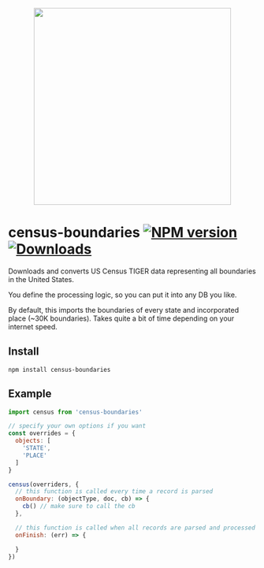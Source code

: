 <p align='center'>
  <img src='https://i.imgur.com/JXSMT0k.png' width='400'/>
</p>

# census-boundaries [![NPM version][npm-image]][npm-url] [![Downloads][downloads-image]][npm-url]

Downloads and converts US Census TIGER data representing all boundaries in the United States.

You define the processing logic, so you can put it into any DB you like.

By default, this imports the boundaries of every state and incorporated place (~30K boundaries). Takes quite a bit of time depending on your internet speed.

## Install

```
npm install census-boundaries
```

## Example

```js
import census from 'census-boundaries'

// specify your own options if you want
const overrides = {
  objects: [
    'STATE',
    'PLACE'
  ]
}

census(overriders, {
  // this function is called every time a record is parsed
  onBoundary: (objectType, doc, cb) => {
    cb() // make sure to call the cb
  },

  // this function is called when all records are parsed and processed
  onFinish: (err) => {

  }
})
```

[downloads-image]: http://img.shields.io/npm/dm/census-boundaries.svg
[npm-url]: https://npmjs.org/package/census-boundaries
[npm-image]: http://img.shields.io/npm/v/census-boundaries.svg
